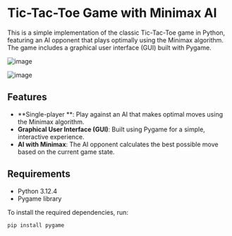 # Tic-Tac-Toe Game with Minimax AI

This is a simple implementation of the classic Tic-Tac-Toe game in Python, featuring an AI opponent that plays optimally using the Minimax algorithm. The game includes a graphical user interface (GUI) built with Pygame.

![image](https://github.com/user-attachments/assets/ec2fd5fe-9ceb-432f-b76d-3a7895e399d9)

![image](https://github.com/user-attachments/assets/adf3bfd2-700e-4065-97f6-bf21f3eb8a1b)

## Features

- **Single-player **: Play against an AI that makes optimal moves using the Minimax algorithm.
- **Graphical User Interface (GUI)**: Built using Pygame for a simple, interactive experience.
- **AI with Minimax**: The AI opponent calculates the best possible move based on the current game state.

## Requirements

- Python 3.12.4
- Pygame library

To install the required dependencies, run:

```bash
pip install pygame


